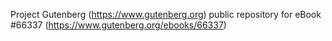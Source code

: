 Project Gutenberg (https://www.gutenberg.org) public repository for
eBook #66337 (https://www.gutenberg.org/ebooks/66337)
